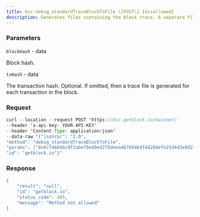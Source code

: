 ```yaml
---
title: bsc:debug_standardTraceBlockToFile \[POST\] {disallowed}
description: Generates files containing the block trace. A separate file is generatedfor each transaction in the block.You can also specify a trace file for a specific transaction in a block.Use debug_standardTraceBadBlockToFile to view the trace for an invalidblock.
---
```


### Parameters


`blockHash` - data

Block hash.

`txHash` - data

The transaction hash. Optional. If omitted, then a trace file is
generated for each transaction in the block.

### Request

``` java
curl --location --request POST 'https://bsc.getblock.io/mainnet/' 
--header 'x-api-key: YOUR-API-KEY' 
--header 'Content-Type: application/json' 
--data-raw '{"jsonrpc": "2.0",
"method": "debug_standardTraceBlockToFile",
"params": ["0x0cf46846c9f2abef8e40ed2f8deea4b789464f44284efe25d443e8d272393fce", null],
"id": "getblock.io"}'
```

###  Response

``` java
{
    "result": "null",
    "id": "getblock.io",
    "status_code": 405,
    "message": "Method not allowed"
}
```

